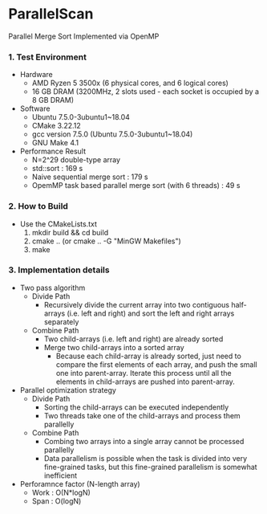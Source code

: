 # ParallelScan
Parallel Merge Sort Implemented via OpenMP
 
### 1. Test Environment
- Hardware
    - AMD Ryzen 5 3500x (6 physical cores, and 6 logical cores)  
    - 16 GB DRAM (3200MHz, 2 slots used - each socket is occupied by a 8 GB DRAM)  
- Software
    - Ubuntu 7.5.0-3ubuntu1~18.04
    - CMake 3.22.12 
    - gcc version 7.5.0 (Ubuntu 7.5.0-3ubuntu1~18.04)  
    - GNU Make 4.1  
- Performance Result
    - N=2^29 double-type array
    - std::sort : 169 s
    - Naive sequential merge sort : 179 s
    - OpemMP task based parallel merge sort (with 6 threads) : 49 s

### 2. How to Build
- Use the CMakeLists.txt  
    1. mkdir build && cd build  
    2. cmake .. (or cmake .. -G "MinGW Makefiles")  
    3. make  

### 3. Implementation details
- Two pass algorithm
    - Divide Path 
        - Recursively divide the current array into two contiguous half-arrays (i.e. left and right) and sort the left and right arrays separately
    - Combine Path
        - Two child-arrays (i.e. left and right) are already sorted
        - Merge two child-arrays into a sorted array 
            - Because each child-array is already sorted, just need to compare the first elements of each array, and push the small one into parent-array. Iterate this process until all the elements in child-arrays are pushed into parent-array.
- Parallel optimization strategy
    - Divide Path 
        - Sorting the child-arrays can be executed independently
        - Two threads take one of the child-arrays and process them parallelly
    - Combine Path
        - Combing two arrays into a single array cannot be processed parallelly 
        - Data parallelism is possible when the task is divided into very fine-grained tasks, but this fine-grained parallelism is somewhat inefficient
- Perforamnce factor (N-length array)
    - Work : O(N*logN)
    - Span : O(logN)
